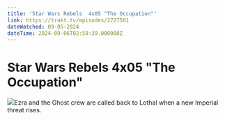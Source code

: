 ```yaml
---
title: 'Star Wars Rebels  4x05 "The Occupation"' 
link: https://trakt.tv/episodes/2727501
dateWatched: 09-05-2024
dateTime: 2024-09-06T02:58:39.000000Z
---
```

# Star Wars Rebels  4x05 "The Occupation"

![](https://walter-r2.trakt.tv/images/episodes/002/727/501/screenshots/thumb/cce69d99d0.jpg)Ezra and the Ghost crew are called back to Lothal when a new Imperial threat rises.